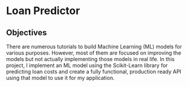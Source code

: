 # Loan Predictor

## Objectives

There are numerous tutorials to build Machine Learning (ML) models for various purposes. However, most of them are focused on improving the models but not actually implementing those models in real life. In this project, I implement an ML model using the Scikit-Learn library for predicting loan costs and create a fully functional, production ready API using that model to use it for my application.

